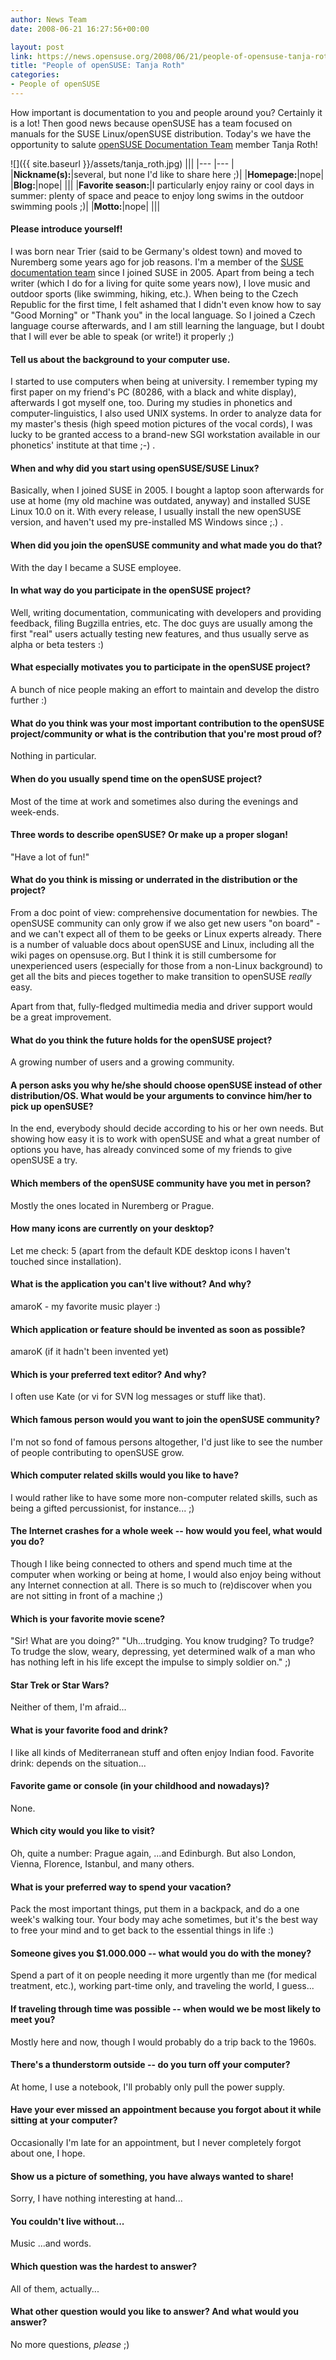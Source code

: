 ```yaml
---
author: News Team
date: 2008-06-21 16:27:56+00:00

layout: post
link: https://news.opensuse.org/2008/06/21/people-of-opensuse-tanja-roth/
title: "People of openSUSE: Tanja Roth"
categories:
- People of openSUSE
---
```

How important is documentation to you and people around you? Certainly it is a lot! Then good news because openSUSE has a team focused on manuals for the SUSE Linux/openSUSE distribution. Today's we have the opportunity to salute [openSUSE Documentation Team](http://en.opensuse.org/Documentation_Team) member Tanja Roth!

<!-- more -->


![]({{ site.baseurl }}/assets/tanja_roth.jpg)
|||
|--- |--- |
|**Nickname(s):**|several, but none I'd like to share here ;)|
|**Homepage:**|nope|
|**Blog:**|nope|
|||
|**Favorite season:**|I particularly enjoy rainy or cool days in summer: plenty of space and peace to enjoy long swims in the outdoor swimming pools ;)|
|**Motto:**|nope|
|||






#### Please introduce yourself!


I was born near Trier (said to be Germany's oldest town) and moved to Nuremberg some years ago for job reasons. I'm a member of the [SUSE documentation team](http://en.opensuse.org/Documentation_Team) since I joined SUSE in 2005. Apart from being a tech writer (which I do for a living for quite some years now), I love music and outdoor sports (like swimming, hiking, etc.). When being to the Czech Republic for the first time, I felt ashamed that I didn't even know how to say "Good Morning" or "Thank you" in the local language. So I joined a Czech language course afterwards, and I am still learning the language, but I doubt that I will ever be able to speak (or write!) it properly ;)





#### Tell us about the background to your computer use.


I started to use computers when being at university. I remember typing my first paper on my friend's PC (80286, with a black and white display), afterwards I got myself one, too. During my studies in phonetics and computer-linguistics, I also used UNIX systems. In order to analyze data for my master's thesis (high speed motion pictures of the vocal cords), I was lucky to be granted access to a brand-new SGI workstation available in our phonetics' institute at that time ;-) .





#### When and why did you start using openSUSE/SUSE Linux?


Basically, when I joined SUSE in 2005. I bought a laptop soon afterwards for use at home (my old machine was outdated, anyway) and installed SUSE Linux 10.0 on it. With every release, I usually install the new openSUSE version, and haven't used my pre-installed MS Windows since ;.) .





#### When did you join the openSUSE community and what made you do that?


With the day I became a SUSE employee.





#### In what way do you participate in the openSUSE project?



Well, writing documentation, communicating with developers and providing feedback, filing Bugzilla entries, etc. The doc guys are usually among the first "real" users actually testing new features, and thus usually serve as alpha or beta testers :)





#### What especially motivates you to participate in the openSUSE project?


A bunch of nice people making an effort to maintain and develop the distro further :) 





#### What do you think was your most important contribution to the openSUSE project/community or what is the contribution that you're most proud of?


Nothing in particular.





#### When do you usually spend time on the openSUSE project?



Most of the time at work and sometimes also during the evenings and week-ends.





#### Three words to describe openSUSE? Or make up a proper slogan!


"Have a lot of fun!"





#### What do you think is missing or underrated in the distribution or the project?


From a doc point of view: comprehensive documentation for newbies. The openSUSE community can only grow if we also get new users "on board" - and we can't expect all of them to be geeks or Linux experts already. There is a number of valuable docs about openSUSE and Linux, including all the wiki pages on opensuse.org. But I think it is still cumbersome for unexperienced users (especially for those from a non-Linux background) to get all the bits and pieces together to make transition to openSUSE *really* easy.  
  
Apart from that, fully-fledged multimedia media and driver support would be a great improvement.





#### What do you think the future holds for the openSUSE project?


A growing number of users and a growing community.





#### A person asks you why he/she should choose openSUSE instead of other distribution/OS. What would be your arguments to convince him/her to pick up openSUSE?


In the end, everybody should decide according to his or her own needs. But showing how easy it is to work with openSUSE and what a great number of options you have, has already convinced some of my friends to give openSUSE a try.





#### Which members of the openSUSE community have you met in person?


Mostly the ones located in Nuremberg or Prague.





#### How many icons are currently on your desktop?



Let me check: 5 (apart from the default KDE desktop icons I haven't touched since installation).





#### What is the application you can't live without? And why?


amaroK - my favorite music player :)





#### Which application or feature should be invented as soon as possible?


amaroK (if it hadn't been invented yet)





#### Which is your preferred text editor? And why?


I often use Kate (or vi for SVN log messages or stuff like that).





#### Which famous person would you want to join the openSUSE community?


I'm not so fond of famous persons altogether, I'd just like to see the number of people contributing to openSUSE grow.





#### Which computer related skills would you like to have?


I would rather like to have some more non-computer related skills, such as being a gifted percussionist, for instance... ;)





#### The Internet crashes for a whole week -- how would you feel, what would you do?


Though I like being connected to others and spend much time at the computer when working or being at home, I would also enjoy being without any Internet connection at all. There is so much to (re)discover when you are not sitting in front of a machine ;)





#### Which is your favorite movie scene?


"Sir! What are you doing?" "Uh...trudging. You know trudging? To trudge? To trudge the slow, weary, depressing, yet determined walk of a man who has nothing left in his life except the impulse to simply soldier on." ;)





#### Star Trek or Star Wars?


Neither of them, I'm afraid...





#### What is your favorite food and drink?



I like all kinds of Mediterranean stuff and often enjoy Indian food. Favorite drink: depends on the situation... 





#### Favorite game or console (in your childhood and nowadays)?


None.





#### Which city would you like to visit?


Oh, quite a number: Prague again, ...and Edinburgh. But also London, Vienna, Florence, Istanbul, and many others.





#### What is your preferred way to spend your vacation?


Pack the most important things, put them in a backpack, and do a one week's walking tour. Your body may ache sometimes, but it's the best way to free your mind and to get back to the essential things in life :)





#### Someone gives you $1.000.000 -- what would you do with the money?


Spend a part of it on people needing it more urgently than me (for medical treatment, etc.), working part-time only, and traveling the world, I guess...





#### If traveling through time was possible -- when would we be most likely to meet you?


Mostly here and now, though I would probably do a trip back to the 1960s.





#### There's a thunderstorm outside -- do you turn off your computer?



At home, I use a notebook, I'll probably only pull the power supply.





#### Have your ever missed an appointment because you forgot about it while sitting at your computer?


Occasionally I'm late for an appointment, but I never completely forgot about one, I hope.





#### Show us a picture of something, you have always wanted to share!


Sorry, I have nothing interesting at hand...





#### You couldn't live without...


Music ...and words.





#### Which question was the hardest to answer?


All of them, actually...





#### What other question would you like to answer? And what would you answer?


No more questions, *please* ;)

		
